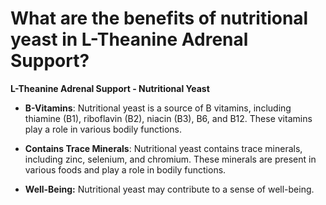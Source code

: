 # What are the benefits of nutritional yeast in L-Theanine Adrenal Support?

**L-Theanine Adrenal Support - Nutritional Yeast**  

- **B-Vitamins**: Nutritional yeast is a source of B vitamins, including thiamine (B1), riboflavin (B2), niacin (B3), B6, and B12. These vitamins play a role in various bodily functions. 

- **Contains Trace Minerals**: Nutritional yeast contains trace minerals, including zinc, selenium, and chromium. These minerals are present in various foods and play a role in bodily functions. 

- **Well-Being:** Nutritional yeast may contribute to a sense of well-being.